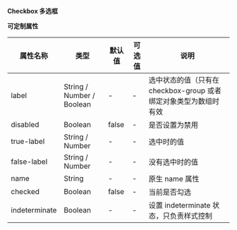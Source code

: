 **Checkbox 多选框**
<template>
<div></div>
<p>
    <fly-checkbox name='demo' label='复选框'>
        复选框
    </fly-checkbox>
    <fly-checkbox name='demo1' checked>
        复选框2
    </fly-checkbox>
    <fly-checkbox name='demo2' checked disabled>
        禁选状态
    </fly-checkbox>
    <fly-checkbox name='demo3' disabled>
        禁选状态2
    </fly-checkbox>
</p>
</template>

**可定制属性**  

属性名称 | 类型 | 默认值  | 可选值  | 说明  |
---------|----------|---------|---------|--------|
label | String / Number / Boolean  | - | - | 选中状态的值（只有在checkbox-group 或者绑定对象类型为数组时有效  |
disabled | Boolean | false  | - | 是否设置为禁用  |
true-label | String / Number | -  | - | 选中时的值  |
false-label  |  String / Number  | -  | -  | 没有选中时的值  |
name  |  String  | -  | -  | 原生 name 属性  |
checked  |  Boolean  | false  | -  | 当前是否勾选
indeterminate | Boolean | - | - | 设置 indeterminate 状态，只负责样式控制 |  
